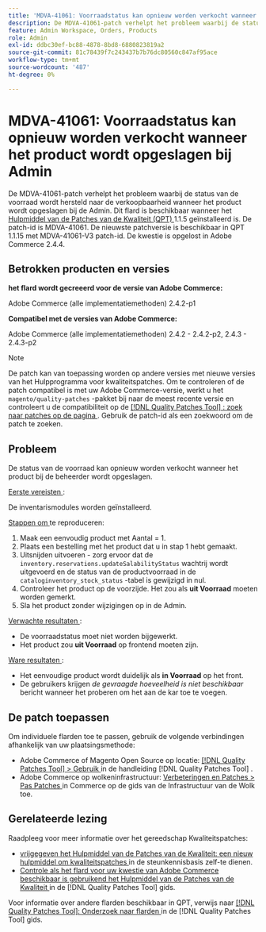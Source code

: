 ```yaml
---
title: 'MDVA-41061: Voorraadstatus kan opnieuw worden verkocht wanneer het product wordt opgeslagen bij Admin'
description: De MDVA-41061-patch verhelpt het probleem waarbij de status van de voorraad wordt hersteld naar de verkoopbaarheid wanneer het product wordt opgeslagen bij de Admin. Deze patch is beschikbaar wanneer [Quality Patches Tool (QPT)] (https://experienceleague.adobe.com/en/docs/commerce-knowledge-base/kb/announcements/commerce-announcements/magento-quality-patches-released-new-tool-to-self-serve-quality-patches) 1.1.5 is geïnstalleerd. De patch-id is MDVA-41061. De nieuwste patchversie is beschikbaar in QPT 1.1.15 met MDVA-41061-V3 patch-id. De kwestie is opgelost in Adobe Commerce 2.4.4.
feature: Admin Workspace, Orders, Products
role: Admin
exl-id: ddbc30ef-bc88-4878-8bd8-6880823819a2
source-git-commit: 81c78439f7c243437b7b76dc80560c847af95ace
workflow-type: tm+mt
source-wordcount: '487'
ht-degree: 0%

---
```


# MDVA-41061: Voorraadstatus kan opnieuw worden verkocht wanneer het product wordt opgeslagen bij Admin

De MDVA-41061-patch verhelpt het probleem waarbij de status van de voorraad wordt hersteld naar de verkoopbaarheid wanneer het product wordt opgeslagen bij de Admin. Dit flard is beschikbaar wanneer het [ Hulpmiddel van de Patches van de Kwaliteit (QPT) ](https://experienceleague.adobe.com/en/docs/commerce-knowledge-base/kb/announcements/commerce-announcements/magento-quality-patches-released-new-tool-to-self-serve-quality-patches) 1.1.5 geïnstalleerd is. De patch-id is MDVA-41061. De nieuwste patchversie is beschikbaar in QPT 1.1.15 met MDVA-41061-V3 patch-id. De kwestie is opgelost in Adobe Commerce 2.4.4.

## Betrokken producten en versies

**het flard wordt gecreeerd voor de versie van Adobe Commerce:**

Adobe Commerce (alle implementatiemethoden) 2.4.2-p1

**Compatibel met de versies van Adobe Commerce:**

Adobe Commerce (alle implementatiemethoden) 2.4.2 - 2.4.2-p2, 2.4.3 - 2.4.3-p2

>[!NOTE]
>
>De patch kan van toepassing worden op andere versies met nieuwe versies van het Hulpprogramma voor kwaliteitspatches. Om te controleren of de patch compatibel is met uw Adobe Commerce-versie, werkt u het `magento/quality-patches` -pakket bij naar de meest recente versie en controleert u de compatibiliteit op de [[!DNL Quality Patches Tool] : zoek naar patches op de pagina ](https://experienceleague.adobe.com/en/docs/commerce-knowledge-base/kb/announcements/commerce-announcements/magento-quality-patches-released-new-tool-to-self-serve-quality-patches) . Gebruik de patch-id als een zoekwoord om de patch te zoeken.

## Probleem

De status van de voorraad kan opnieuw worden verkocht wanneer het product bij de beheerder wordt opgeslagen.

<u> Eerste vereisten </u>:

De inventarismodules worden geïnstalleerd.

<u> Stappen om </u> te reproduceren:

1. Maak een eenvoudig product met Aantal = 1.
1. Plaats een bestelling met het product dat u in stap 1 hebt gemaakt.
1. Uitsnijden uitvoeren - zorg ervoor dat de `inventory.reservations.updateSalabilityStatus` wachtrij wordt uitgevoerd en de status van de productvoorraad in de `cataloginventory_stock_status` -tabel is gewijzigd in nul.
1. Controleer het product op de voorzijde. Het zou als **uit Voorraad** moeten worden gemerkt.
1. Sla het product zonder wijzigingen op in de Admin.

<u> Verwachte resultaten </u>:

* De voorraadstatus moet niet worden bijgewerkt.
* Het product zou **uit Voorraad** op frontend moeten zijn.

<u> Ware resultaten </u>:

* Het eenvoudige product wordt duidelijk als **in Voorraad** op het front.
* De gebruikers krijgen *de gevraagde hoeveelheid is niet beschikbaar* bericht wanneer het proberen om het aan de kar toe te voegen.

## De patch toepassen

Om individuele flarden toe te passen, gebruik de volgende verbindingen afhankelijk van uw plaatsingsmethode:

* Adobe Commerce of Magento Open Source op locatie: [[!DNL Quality Patches Tool]  > Gebruik ](/help/tools/quality-patches-tool/usage.md) in de handleiding [!DNL Quality Patches Tool] .
* Adobe Commerce op wolkeninfrastructuur: [ Verbeteringen en Patches > Pas Patches ](https://experienceleague.adobe.com/docs/commerce-cloud-service/user-guide/develop/upgrade/apply-patches.html) in Commerce op de gids van de Infrastructuur van de Wolk toe.

## Gerelateerde lezing

Raadpleeg voor meer informatie over het gereedschap Kwaliteitspatches:

* [ vrijgegeven het Hulpmiddel van de Patches van de Kwaliteit: een nieuw hulpmiddel om kwaliteitspatches ](https://experienceleague.adobe.com/en/docs/commerce-knowledge-base/kb/announcements/commerce-announcements/magento-quality-patches-released-new-tool-to-self-serve-quality-patches) in de steunkennisbasis zelf-te dienen.
* [ Controle als het flard voor uw kwestie van Adobe Commerce beschikbaar is gebruikend het Hulpmiddel van de Patches van de Kwaliteit ](/help/tools/quality-patches-tool/patches-available-in-qpt/check-patch-for-magento-issue-with-magento-quality-patches.md) in de [!DNL Quality Patches Tool] gids.

Voor informatie over andere flarden beschikbaar in QPT, verwijs naar [[!DNL Quality Patches Tool]: Onderzoek naar flarden ](https://experienceleague.adobe.com/tools/commerce-quality-patches/index.html) in de [!DNL Quality Patches Tool] gids.
